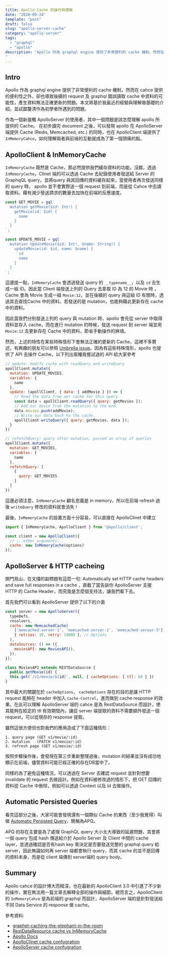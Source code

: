 ```yaml
---
title: Apollo Cache 的操作與理解
date: "2020-09-24"
template: "post"
draft: false
slug: "apollo-server-cache"
category: "apollo-server"
tags:
  - "graphql"
  - "apollo"
description: "Apollo 作為 graphql engine 提供了非常便利的 cache 機制，然而在 cahce 提供的便利性之外，卻也導致後續的 request 及 graphql 錯誤讀取 cache 中資料的可能性，產生資料無法正確更新的問題。本文將基於我最近的經驗與理解做基礎的介紹，並試圖釐清作為初學者所遇到的問題。
"
---
```


## Intro

Apollo 作為 graphql engine 提供了非常便利的 cache 機制，然而在 cahce 提供的便利性之外，卻也導致後續的 request 及 graphql 錯誤讀取 cache 中資料的可能性，產生資料無法正確更新的問題。本文將基於我最近的經驗與理解做基礎的介紹，並試圖釐清作為初學者所遇到的問題。

作為一個新接觸 ApolloServer 的使用者，其中一個問題是該怎麼理解 apollo 所提供的 Cache。
在初步讀完 document 之後，可以發現 apollo 在 ApolloServer 端提供 Cache (Redis, Memcached, etc.) 的同時，也在 ApolloClient 端提供了 `InMemoryCahce`，如何理解兩者與前端的互動就成為了第一個頭痛的點。

## ApolloClient & InMemoryCache

`InMemoryCache` 既然是 Cache，那必然提供我們緩存資料的功能。沒錯，透過`InMemoryCache`，Clinet 端的可以透過 Cache 去紀錄使用者發送給 Server 的 GraphqQL query，並將query 與其回傳的資料緩存起來，當使用者再次發送同樣的 query 時， apollo 並不會實際送一個 request 到前端，而是從 Cahce 中去讀取資料。藉有減少發送請求的數量去加快在前端的反應速度。

```javascript
const GET_MOVIE = gql`
  mutation getMovie($id: Int!) {
    getMovie(id: $id) {
      name
    }
  }
`;

const UPDATE_MOVIE = gql`
  mutation UpdateMovie($id: Int!, $name: String!) {
    updateMovie(id: $id, name: $name) {
      id
      name
    }
  }
`;
```
<span></span>

這邊提一點，`InMemoryCache` 會透過發送 query 的 `__typename__`，以及 `id` 去生成一組 ID。因此當 Client 端發送上列的 Query 去拿取 ID 為 12 的 Movie 時 ，Cache 會為 Movie 生成一組 `Movie:12`，並在後續的 query 與這組 ID 有關時，透過其去查找Cache 中的資料。若發送的是 mutation，也能夠藉此更新存在 cache 中的資料。

因此當我們分別發送上列的 query 與 mutation 時，apollo 會先從 server 中取得資料並存入 cache，而在進行 mutation 的時候，發送 request 到 server 端並用 `Movie:12` 去更新存在 Cache 中的資料，節省手動操作的麻煩。

然而，上述的特性在某些特殊情形下會無法正確的更新的 Cache，這裡不多贅述，有興趣的朋友可以參照 [Umbrella issue](https://github.com/apollographql/apollo-feature-requests/issues/4)。因為有這些特殊情形，apollo 也提供了 API 去操作 Cache，以下列出兩種我嘗試過的 API 給大家參考

```javascript
// update: modify cache with readQuery and writeQuery
apollClient.mutate({
  mutation: UPDATE_MOVIES,
  variables: {
    name
  },
  update: (apollClient, { data: { addMovie } }) => {
    // Read the data from our cache for this query.
    const data = apollClient.readQuery({ query: getMovies });
    // Add our movie from the mutation to the end.
    data.movies.push(addMovie);
    // Write our data back to the cache.
    apollClient.writeQuery({ query: getMovies, data });
  }
})

// refetchQuery: query after mutation, passed an array of queries
apollClient.mutate({
  mutation: GET_MOVIES,
  variables: {
    name
  },
  refetchQuery: [
    {
      query: GET_MOVIES
    }
  ]
})
```
<span></span>

這邊必須注意，`InMemoryCache` 顧名思義是 in memory，所以在前端 refresh 過後 `writeQuery` 修改的資料就會消失！

最後，`InMemoryCache` 的設置方面十分容易，可以直接在 ApolloClinet 中建立

```javascript
import { InMemoryCache, ApolloClient } from '@apollo/client';

const client = new ApolloClient({
  // ...other arguments...
  cache: new InMemoryCache(options)
});
```
<span></span>

## ApolloServer & HTTP cacheing

開門見山，在文擋的副標題有這麼一句: Automatically set HTTP cache headers and save full responses in a cache ，直截了當告訴你 ApolloServer 支援 HTTP 的 Cache Header，而究竟是怎麼個支持法，讓我們看下去。

首先我們可以看到 ApolloServer 提供了以下的介面

```javascript
const server = new ApolloServer({
  typeDefs,
  resolvers,
  cache: new MemcachedCache(
    ['memcached-server-1', 'memcached-server-2', 'memcached-server-3'],
    { retries: 10, retry: 10000 }, // Options
  ),
  dataSources: () => ({
    moviesAPI: new MoviesAPI(),
  }),
});

class MoviesAPI extends RESTDataSource {
  public getMovie(id) {
  this.get(`/v1/movie/${id}`, null, { cacheOptions: { ttl: 60 } })
}
```
<span></span>

其中最大的關鍵在於 `cacheOptions`， `cacheOptions` 存在的目的是讓 HTTP request 能夠在 header 中加入 `Cache-Control`，進而做到 cache response 的效果。在此可以理解 ApolloServer 端的 cahce 是為 RestDataSource 而設計，使其能夠在給定的 ttl 有效期間內，讓從 server 端提取的資料不需要額外發送一個 request，可以從現存的 response 提取。

雖然這很方便但也對我們的應用造成了下面這種情形：
```
1. query page (GET v1/movie/:id)
2. mutation   (PATCH v1/movie/:id)
3. refresh page (GET v1/movie/:id)
```
<span></span>

按照步驟操作後，會發現在第三步重新整理過後，mutation 的結果並沒有成功地顯示在前端，儘管資料可能已經正確的存在DB當中了。

同樣的為了避免這種情況，可以透過在 Server 去確認 request 並針對想要 invalidate 的 request 去做設計。例如在資料被修改過的情形下，把 GET 回傳的資料從 Cache 中刪除，例如可以透過 Context 以及 Id 去做操作。

## Automatic Persisted Queries

看完這部分之後，大家可能會發現還有一個類似 Cache 的東西（至少我覺得）叫做 [Automatic Persisted Query](https://www.apollographql.com/docs/apollo-server/v2/performance/apq/)，簡稱為APQ。

APQ 的存在主要是為了處理 GraphQL query 大小太大導致的延遲問題，其會將一個 query 包成 hash 傳送給介於 Apollo Server 及 Client 中間的 cache layer，並透過確認是否有hash key 來決定是否要發送完整的 graphql query 給 server，因此無論如何再 server 端都會執行 query，而其 cache 的並不是回傳的資料本身，而是從 client 端傳到 server端的 query body。

## Summary

Apollo cahce 的設計博大而精深，也在最新的 ApolloClient 3.0 中引進了不少新的操作，實在無法用一篇文章去解釋全部的操作與細節。總而言之，ApolloClient 的 `InMemoryCahce` 是為前端的 graphql 而設計，ApolloServer 端的是針對發送給不同 Data Service 的 response 做 cache。


參考資料:
- [graphql-caching-the-elephant-in-the-room](https://www.apollographql.com/blog/graphql-caching-the-elephant-in-the-room-11a3df0c23ad/)
- [RestDataResource cache vs InMemoryCache](https://stackoverflow.com/questions/53358443/apollo-server-confusion-about-cache-datasource-options)
- [Apollo Docs](https://www.apollographql.com/docs/)
- [ApolloClinet cache confugration](https://www.apollographql.com/docs/react/caching/cache-configuration/)
- [ApolloServer cache confugration](https://www.apollographql.com/docs/apollo-server/performance/caching/)

